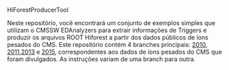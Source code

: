 HiForestProducerTool

Neste repositório, você encontrará um conjunto de exemplos simples que utilizam o CMSSW EDAnalyzers para extrair informações de Triggers e produzir os arquivos ROOT Hiforest a partir dos dados públicos de íons pesados do CMS. Este repositório contém 4 branches principais:  [2010](https://github.com/thiagorangel45/HIOpenDataAnalysis-Pt/tree/2010), [2011](https://github.com/thiagorangel45/HIOpenDataAnalysis-Pt/tree/2011),[2013](https://github.com/thiagorangel45/HIOpenDataAnalysis-Pt/tree/2013) e [2015](https://github.com/thiagorangel45/HIOpenDataAnalysis-Pt/tree/2015), correspondentes aos dados de íons pesados do CMS que foram divulgados. As instruções variam de uma branch para outra.
